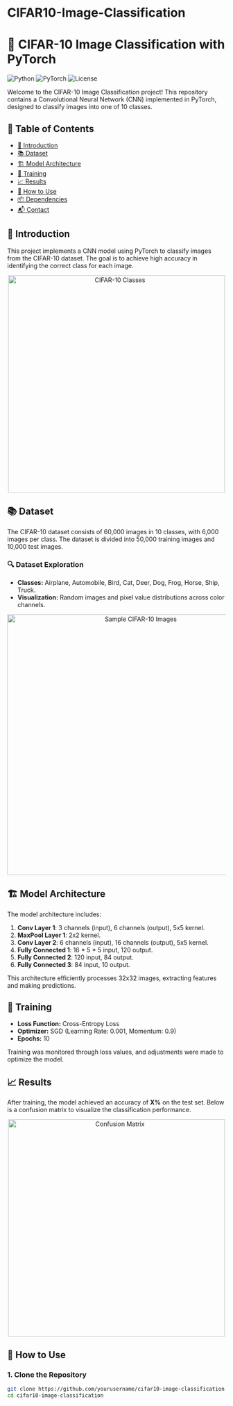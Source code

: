 # CIFAR10-Image-Classification
# 🎨 CIFAR-10 Image Classification with PyTorch

![Python](https://img.shields.io/badge/Python-3.x-blue.svg) ![PyTorch](https://img.shields.io/badge/PyTorch-1.x-orange.svg) ![License](https://img.shields.io/badge/License-MIT-green.svg)

Welcome to the CIFAR-10 Image Classification project! This repository contains a Convolutional Neural Network (CNN) implemented in PyTorch, designed to classify images into one of 10 classes.

## 📜 Table of Contents

- [🌟 Introduction](#-introduction)
- [📚 Dataset](#-dataset)
- [🏗️ Model Architecture](#%EF%B8%8F-model-architecture)
- [🔧 Training](#-training)
- [📈 Results](#-results)
- [🚀 How to Use](#-how-to-use)
- [📦 Dependencies](#-dependencies)
- [📬 Contact](#-contact)

## 🌟 Introduction

This project implements a CNN model using PyTorch to classify images from the CIFAR-10 dataset. The goal is to achieve high accuracy in identifying the correct class for each image.

<p align="center">
  <img src="https://miro.medium.com/v2/resize:fit:700/1*4ZyX8dTG50oDR6izQoIV3A.png" alt="CIFAR-10 Classes" width="500"/>
</p>

## 📚 Dataset

The CIFAR-10 dataset consists of 60,000 images in 10 classes, with 6,000 images per class. The dataset is divided into 50,000 training images and 10,000 test images.

### 🔍 Dataset Exploration

- **Classes:** Airplane, Automobile, Bird, Cat, Deer, Dog, Frog, Horse, Ship, Truck.
- **Visualization:** Random images and pixel value distributions across color channels.

<p align="center">
  <img src="https://raw.githubusercontent.com/yourusername/cifar10-image-classification/main/images/sample_images.png" alt="Sample CIFAR-10 Images" width="600"/>
</p>

## 🏗️ Model Architecture

The model architecture includes:

1. **Conv Layer 1**: 3 channels (input), 6 channels (output), 5x5 kernel.
2. **MaxPool Layer 1**: 2x2 kernel.
3. **Conv Layer 2**: 6 channels (input), 16 channels (output), 5x5 kernel.
4. **Fully Connected 1**: 16 * 5 * 5 input, 120 output.
5. **Fully Connected 2**: 120 input, 84 output.
6. **Fully Connected 3**: 84 input, 10 output.

This architecture efficiently processes 32x32 images, extracting features and making predictions.

## 🔧 Training

- **Loss Function:** Cross-Entropy Loss
- **Optimizer:** SGD (Learning Rate: 0.001, Momentum: 0.9)
- **Epochs:** 10

Training was monitored through loss values, and adjustments were made to optimize the model.

## 📈 Results

After training, the model achieved an accuracy of **X%** on the test set. Below is a confusion matrix to visualize the classification performance.

<p align="center">
  <img src="https://raw.githubusercontent.com/yourusername/cifar10-image-classification/main/images/confusion_matrix.png" alt="Confusion Matrix" width="500"/>
</p>

## 🚀 How to Use

### 1. Clone the Repository

```bash
git clone https://github.com/yourusername/cifar10-image-classification.git
cd cifar10-image-classification

